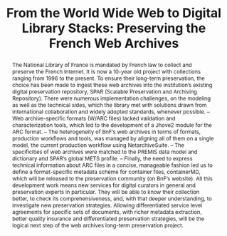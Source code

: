 ---
abstract: 'The National Library of France is mandated by French law to collect and
  preserve the French Internet. It is now a 10-year old project with collections ranging
  from 1996 to the present. To ensure their long-term preservation, the choice has
  been made to ingest these web archives into the institution’s existing digital preservation
  repository, SPAR (Scalable Preservation and Archiving Repository). There were numerous
  implementation challenges, on the modeling as well as the technical sides, which
  the library met with solutions drawn from international collaboration and widely
  adopted standards, whenever possible.

  – Web archive-specific formats (W/ARC files) lacked validation and characterization
  tools, which led to the development of a Jhove2 module for the ARC format.

  – The heterogeneity of BnF’s web archives in terms of formats, production workflows
  and tools, was managed by aligning all of them on a single model, the current production
  workflow using NetarchiveSuite.

  – The specificities of web archives were matched to the PREMIS data model and dictionary
  and SPAR’s global METS profile.

  – Finally, the need to express technical information about ARC files in a concise,
  manageable fashion led us to define a format-specific metadata scheme for container
  files, containerMD, which will be released to the preservation community (on BnF’s
  website).

  All this development work means new services for digital curators in general and
  preservation experts in particular. They will be able to know their collection better,
  to check its comprehensiveness, and, with that deeper understanding, to investigate
  new preservation strategies. Allowing differentiated service level agreements for
  specific sets of documents, with richer metadata extraction, better quality insurance
  and differentiated preservation strategies, will be the logical next step of the
  web archives long-term preservation project.'
creators:
- Oury, Clément
- Peyrard, Sébastien
date: null
document_url: https://services.phaidra.univie.ac.at/api/object/o:294257/download
grand_parent: iPRES
institutions: []
keywords:
- singapore
- web archives
- metadata
- characterization tools
- arc file format
landing_page_url: https://phaidra.univie.ac.at/o:294257
language: eng
layout: publication
license: CC BY-SA 3.0 AT
notes_url: null
parent: iPRES 2011
presentation_url: null
publication_type: paper
size: 528846
source_name: iPRES
title: 'From the World Wide Web to Digital Library Stacks: Preserving the French Web
  Archives'
year: 2011
---